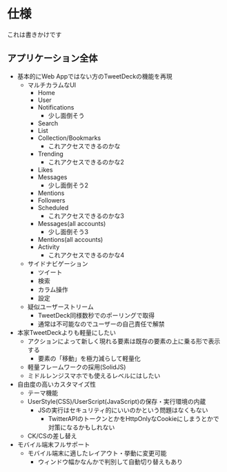 # 仕様
これは書きかけです
## アプリケーション全体
- 基本的にWeb Appではない方のTweetDeckの機能を再現
  - マルチカラムなUI
    - Home
    - User
    - Notifications
      - 少し面倒そう
    - Search
    - List
    - Collection/Bookmarks
      - これアクセスできるのかな
    - Trending
      - これアクセスできるのかな2
    - Likes
    - Messages
      - 少し面倒そう2
    - Mentions
    - Followers
    - Scheduled
      - これアクセスできるのかな3
    - Messages(all accounts)
      - 少し面倒そう3
    - Mentions(all accounts)
    - Activity
      - これアクセスできるのかな4
  - サイドナビゲーション
    - ツイート
    - 検索
    - カラム操作
    - 設定
  - 疑似ユーザーストリーム
    - TweetDeck同様数秒でのポーリングで取得
    - 通常は不可能なのでユーザーの自己責任で解禁
- 本家TweetDeckよりも軽量にしたい
  - アクションによって新しく現れる要素は既存の要素の上に乗る形で表示する
    - 要素の「移動」を極力減らして軽量化
  - 軽量フレームワークの採用(SolidJS)
  - ミドルレンジスマホでも使えるレベルにはしたい
- 自由度の高いカスタマイズ性
  - テーマ機能
  - UserStyle(CSS)/UserScript(JavaScript)の保存・実行環境の内蔵
    - JSの実行はセキュリティ的にいいのかという問題はなくもない
      - TwitterAPIのトークンとかをHttpOnlyなCookieにしまうとかで対策になるかもしれない
  - CK/CSの差し替え
- モバイル端末フルサポート
  - モバイル端末に適したレイアウト・挙動に変更可能
    - ウィンドウ幅かなんかで判別して自動切り替えもあり
